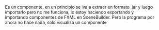 Es un componente, en un principio se iva a extraer en formato .jar y luego importarlo pero no me funciona, lo estoy haciendo exportando y importando componentes de FXML en SceneBuilder.
Pero la programa por ahora no hace nada, solo visualiza un componente
